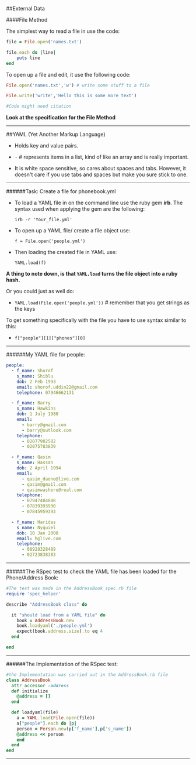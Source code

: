 ##External Data

####File Method

The simplest way to read a file in use the code:

```ruby
file = File.open('names.txt')

file.each do |line|
	puts line
end
```

To open up a file and edit, it use the following code:

```ruby
File.open('names.txt','w') # write some stuff to a file

File.write('write','Hello this is some more text')

#Code might need citation
```

**Look at the specification for the File Method**

---

##YAML (Yet Another Markup Language)

* Holds key and value pairs.

* `-` # represents items in a list, kind of like an array and is really important.

* It is white space sensitive, so cares about spaces and tabs. However, it doesn't care if you use tabs and spaces but make you sure stick to one.

---

######Task: Create a file for phonebook.yml

* To load a YAML file in on the command line use the ruby gem **irb**. The syntax used when applying the gem are the following:

    `irb -r 'Your_file.yml'`

* To open up a YAML file/ create a file object use:

  `f = File.open('people.yml')`

* Then loading the created file in YAML use:

  `YAML.load(f)`

 **A thing to note down, is that `YAML.load` turns the file object into a ruby hash.**

Or you could just as well do:

* `YAML.load(File.open('people.yml'))` # remember that you get strings as the keys

To get something specifically with the file you have to use syntax similar to this:

* `f["people"][1]["phones"][0]`

---

######My YAML file for people:

```yaml
people:
  - f_name: Shorof
    s_name: Shiblu
    dob: 2 Feb 1993
    email: shorof.uddin22@gmail.com
    telephone: 07946662131

  - f_name: Barry
    s_name: Hawkins
    dob: 1 July 1980
    email:
      - barry@gmail.com
      - barry@outlook.com
    telephone:
      - 02077902582
      - 02075783839

  - f_name: Qasim
    s_name: Hassan
    dob: 2 April 1994
    email:
      - qasim_daone@live.com
      - qasim@gmail.com
      - qasimwashere@real.com
    telephone:
      - 07947484848
      - 07839393930
      - 07845959393

  - f_name: Haridas
    s_name: Nyquiel
    dob: 10 Jan 2008
    email: h@live.com
    telephone:
      - 08928328489
      - 02723838383

```

---

######The RSpec test to check the YAML file has been loaded for the Phone/Address Book:

```ruby
#The test was made in the AddressBook_spec.rb file
require 'spec_helper'

describe "AddressBook class" do

  it "should load from a YAML file" do
    book = AddressBook.new
    book.loadyaml('./people.yml')
    expect(book.address.size).to eq 4
  end

end
```

---

######The Implementation of the RSpec test:

```ruby
#the Implementation was carried out in the AddressBook.rb file
class AddressBook
  attr_accessor :address
  def initialize
    @address = []
  end

  def loadyaml(file)
    a = YAML.load(File.open(file))
    a["people"].each do |p|
    person = Person.new(p['f_name'],p['s_name'])
    @address << person
    end
  end
end
```

---
